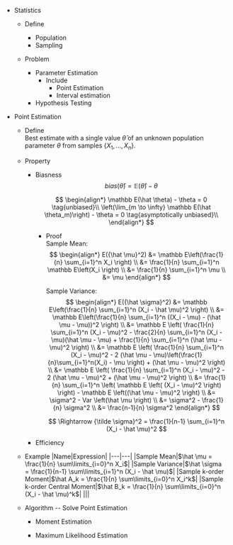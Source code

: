 * Statistics
  - Define
    - Population 
    - Sampling 

  - Problem 
    * Parameter Estimation
      - Include 
        * Point Estimation
        * Interval estimation
    * Hypothesis Testing


* Point Estimation  
  - Define  
    Best estimate with a single value $\hat \theta$ of an unknown population parameter $\theta$ from samples $\{X_1, ..., X_n\}$.

  - Property
    - Biasness
      $$bias(\hat \theta) = \mathbb E(\hat \theta) - \theta$$ 

      $$
      \begin{align*}
        \mathbb E(\hat \theta) - \theta = 0  \tag{unbiased}\\
        \left(\lim_{m \to \infty} \mathbb E(\hat \theta_m)\right) - \theta = 0  \tag{asymptotically unbiased}\\
      \end{align*}
      $$

      - Proof  
        Sample Mean:
        $$
        \begin{align*}
          E({\hat \mu}^2)
          &= \mathbb E\left(\frac{1}{n} \sum_{i=1}^n X_i \right)  \\
          &= \frac{1}{n} \sum_{i=1}^n \mathbb E\left(X_i \right)  \\
          &= \frac{1}{n} \sum_{i=1}^n \mu  \\
          &= \mu
        \end{align*}
        $$

        Sample Variance:
        $$
        \begin{align*}
          E({\hat \sigma}^2)
          &= \mathbb E\left(\frac{1}{n} \sum_{i=1}^n (X_i - \hat \mu)^2 \right)  \\
          &= \mathbb E\left(\frac{1}{n} \sum_{i=1}^n ((X_i - \mu) - (\hat \mu - \mu))^2 \right)  \\
          &= \mathbb E \left( \frac{1}{n} \sum_{i=1}^n (X_i - \mu)^2 - \frac{2}{n} \sum_{i=1}^n (X_i - \mu)(\hat \mu - \mu) + \frac{1}{n} \sum_{i=1}^n (\hat \mu - \mu)^2 \right)  \\
          &= \mathbb E \left( \frac{1}{n} \sum_{i=1}^n (X_i - \mu)^2 - 2 (\hat \mu - \mu)\left(\frac{1}{n}\sum_{i=1}^n(X_i) - \mu \right) + (\hat \mu - \mu)^2 \right)  \\
          &= \mathbb E \left( \frac{1}{n} \sum_{i=1}^n (X_i - \mu)^2 - 2 (\hat \mu - \mu)^2 + (\hat \mu - \mu)^2 \right)  \\
          &= \frac{1}{n} \sum_{i=1}^n \left( \mathbb E \left( (X_i - \mu)^2 \right) \right) - \mathbb E \left((\hat \mu - \mu)^2 \right)  \\
          &= \sigma^2 - Var \left(\hat \mu \right)  \\
          &= \sigma^2 - \frac{1}{n} \sigma^2  \\
          &= \frac{n-1}{n} \sigma^2
        \end{align*}
        $$

        $$
          \Rightarrow {\tilde \sigma}^2 = \frac{1}{n-1} \sum_{i=1}^n (X_i - \hat \mu)^2
        $$

    - Efficiency

  - Example
    |Name|Expression| 
    |---|---|
    |Sample Mean|$\hat \mu = \frac{1}{n} \sum\limits_{i=0}^n X_i$|
    |Sample Variance|$\hat \sigma =  \frac{1}{n-1} \sum\limits_{i=1}^n (X_i - \hat \mu)$|
    |Sample k-order Moment|$\hat A_k = \frac{1}{n} \sum\limits_{i=0}^n X_i^k$|
    |Sample k-order Central Moment|$\hat B_k = \frac{1}{n} \sum\limits_{i=0}^n (X_i - \hat \mu)^k$|
    |||

  - Algorithm -- Solve Point Estimation  
    * Moment Estimation
      
    * Maximum Likelihood Estimation